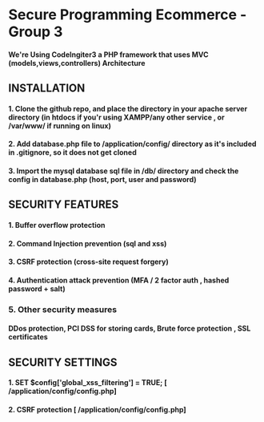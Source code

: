 # Secure Programming Ecommerce - Group 3
#### We're Using CodeIngiter3 a PHP framework that uses MVC (models,views,controllers) Architecture
## INSTALLATION
#### 1. Clone the github repo, and place the directory in your apache server directory (in htdocs if you'r using XAMPP/any other service , or /var/www/ if running on linux)
#### 2. Add database.php file to /application/config/ directory as it's included in .gitignore, so it does not get cloned
#### 3. Import the mysql database sql file in /db/ directory and check the config in database.php (host, port, user and password)

## SECURITY FEATURES
#### 1. Buffer overflow protection
#### 2. Command Injection prevention (sql and xss)
#### 3. CSRF protection (cross-site request forgery)
#### 4. Authentication attack prevention (MFA / 2 factor auth , hashed password + salt)
### 5. Other security measures 
#### DDos protection, PCI DSS for storing cards, Brute force protection , SSL certificates

## SECURITY SETTINGS
#### 1. SET $config['global_xss_filtering'] = TRUE; [ /application/config/config.php]
#### 2. CSRF protection [ /application/config/config.php] 

